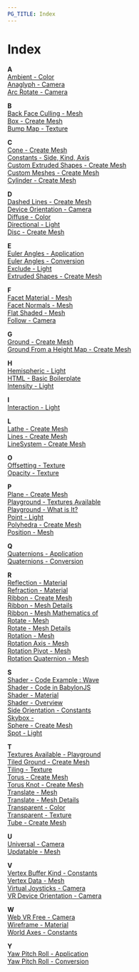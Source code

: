 ```yaml
---
PG_TITLE: Index
---
```


# Index

**A**  
[Ambient - Color](/basics/Materials)  
[Anaglyph - Camera](/intermediate/Cameras)  
[Arc Rotate - Camera](/basics/Cameras)  

**B**  
[Back Face Culling - Mesh](/basics/Materials)  
[Box - Create Mesh](/basics/Shapes)  
[Bump Map - Texture](/intermediate/Materials)  

**C**  
[Cone - Create Mesh](/basics/Shapes)  
[Constants - Side, Kind, Axis](/basics/Constants)  
[Custom Extruded Shapes - Create Mesh](/intermediate/Parametric_Shapes)  
[Custom Meshes - Create Mesh](/advanced/Custom)  
[Cylinder - Create Mesh](/basics/Shapes)  

**D**  
[Dashed Lines - Create Mesh](/intermediate/Parametric_Shapes)  
[Device Orientation - Camera](/advanced/Cameras)  
[Diffuse - Color](/basics/Materials)  
[Directional - Light](/basics/Lights)  
[Disc - Create Mesh](/intermediate/Shapes)  

**E**  
[Euler Angles - Application](/advanced/Applying_Rotations)  
[Euler Angles - Conversion](/advanced/Euler_Angles)  
[Exclude - Light](/basics/Lights)  
[Extruded Shapes - Create Mesh](/intermediate/Parametric_Shapes)  

**F**  
[Facet Material - Mesh](/advanced/Facets)  
[Facet Normals - Mesh](/advanced/Normals)  
[Flat Shaded - Mesh](/advanced/Normals)  
[Follow - Camera](/intermediate/Cameras)  

**G**  
[Ground - Create Mesh](/basics/Shapes)  
[Ground From a Height Map - Create Mesh](/intermediate/Shapes)  

**H**  
[Hemispheric - Light](/basics/Lights)  
[HTML - Basic Boilerplate](/begins/Introducing_Babylonjs)  
[Intensity - Light](/basics/Lights)  

**I**  
[Interaction - Light](/basics/Lights)  

**L**  
[Lathe - Create Mesh](/intermediate/Parametric_Shapes)  
[Lines - Create Mesh](/intermediate/Parametric_Shapes)  
[LineSystem - Create Mesh](/intermediate/Parametric_Shapes)  

**O**  
[Offsetting - Texture](/intermediate/Materials)  
[Opacity - Texture](/intermediate/Materials)  

**P**  
[Plane - Create Mesh](/basics/Shapes)  
[Playground - Textures Available](/basics/Playground_Textures)  
[Playground - What is It?](/begins/Introducing_Babylonjs)  
[Point - Light](/basics/Lights)  
[Polyhedra - Create Mesh](/intermediate/Polyhedra_Shapes)  
[Position - Mesh](/basics/Position)  

**Q**  
[Quaternions - Application](/advanced/Applying_Rotations)  
[Quaternions - Conversion](/advanced/Euler_Angles)  

**R**  
[Reflection - Material](/advanced/Reflect)  
[Refraction - Material](/advanced/Reflect)  
[Ribbon - Create Mesh](/intermediate/Parametric_Shapes)  
[Ribbon - Mesh Details](/advanced/Ribbons_In_Detail)  
[Ribbon - Mesh Mathematics of](/advanced/Maths_Make_Ribbons)  
[Rotate - Mesh](/intermediate/Translate)  
[Rotate - Mesh Details](/advanced/Rotate)  
[Rotation - Mesh](/basics/Position)  
[Rotation Axis - Mesh](/basics/Axis)  
[Rotation Pivot - Mesh](/advanced/Pivot)  
[Rotation Quaternion - Mesh](/basics/Axis)  

**S**  
[Shader - Code Example : Wave](/advanced/Writing1)  
[Shader - Code in BabylonJS](/advanced/Putting)  
[Shader - Material](/advanced/Shader_Material)  
[Shader - Overview](/advanced/Overview)  
[Side Orientation - Constants](/basics/Constants)  
[Skybox - ](/intermediate/Skybox)  
[Sphere - Create Mesh](/basics/Shapes)  
[Spot - Light](/basics/Lights)  

**T**  
[Textures Available - Playground](/basics/Playground_Textures)  
[Tiled Ground - Create Mesh](/intermediate/Shapes)  
[Tiling - Texture](/intermediate/Materials)  
[Torus - Create Mesh](/intermediate/Shapes)  
[Torus Knot - Create Mesh](/intermediate/Shapes)  
[Translate - Mesh](/intermediate/Translate)  
[Translate - Mesh Details](/advanced/Rotate)  
[Transparent - Color](/basics/Materials)  
[Transparent - Texture](/basics/Materials)  
[Tube - Create Mesh](/intermediate/Parametric_Shapes)  

**U**  
[Universal - Camera](/basics/Cameras)  
[Updatable - Mesh](/basics/Shapes)  

**V**  
[Vertex Buffer Kind - Constants](/basics/Constants)  
[Vertex Data - Mesh](/advanced/Updating_Vertices)  
[Virtual Joysticks - Camera](/advanced/Cameras)  
[VR Device Orientation - Camera](/advanced/Cameras)  

**W**  
[Web VR Free - Camera](/advanced/Cameras)  
[Wireframe - Material](/basics/Materials)  
[World Axes - Constants](/basics/Constants)  

**Y**  
[Yaw Pitch Roll - Application](/advanced/Applying_Rotations)  
[Yaw Pitch Roll - Conversion](/advanced/Euler_Angles)  
